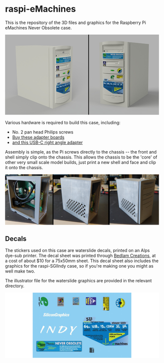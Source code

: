 # raspi-eMachines
 
This is the repository of the 3D files and graphics for the Raspberry Pi eMachines Never Obsolete case.

![render of the eMachines](/images/eMachinesRender.png)

Various hardware is required to build this case, including:

- No. 2 pan head Philips screws
- [Buy these adapter boards](https://www.amazon.com/gp/product/B08V5MXLS6)
- [and this USB-C right angle adapter](https://www.amazon.com/gp/product/B086W2LTGY)

Assembly is simple, as the Pi screws directly to the chassis -- the front and shell simply clip onto the chassis. This allows the chassis to be the 'core' of other very small scale model builds, just print a new shell and face and clip it onto the chassis.

![Assembly of eMachines case](/images/EmachinesAssembly.png)

## Decals

The stickers used on this case are waterslide decals, printed on an Alps dye-sub printer. The decal sheet was printed through [Bedlam Creations](https://www.bedlamcreations.com/), at a cost of about $10 for a 75x50mm sheet. This decal sheet also includes the graphics for the raspi-SGIIndy case, so if you're making one you might as well make two.

The illustrator file for the waterslide graphics are provided in the relevant directory.

![graphic of the decal sheet](/images/DecalSheet.png)